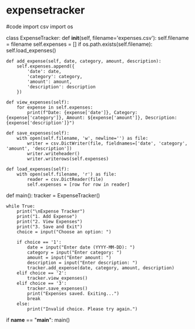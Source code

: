 # expensetracker
#code
import csv
import os

class ExpenseTracker:
    def __init__(self, filename='expenses.csv'):
        self.filename = filename
        self.expenses = []
        if os.path.exists(self.filename):
            self.load_expenses()

    def add_expense(self, date, category, amount, description):
        self.expenses.append({
            'date': date,
            'category': category,
            'amount': amount,
            'description': description
        })

    def view_expenses(self):
        for expense in self.expenses:
            print(f"Date: {expense['date']}, Category: {expense['category']}, Amount: ${expense['amount']}, Description: {expense['description']}")

    def save_expenses(self):
        with open(self.filename, 'w', newline='') as file:
            writer = csv.DictWriter(file, fieldnames=['date', 'category', 'amount', 'description'])
            writer.writeheader()
            writer.writerows(self.expenses)

    def load_expenses(self):
        with open(self.filename, 'r') as file:
            reader = csv.DictReader(file)
            self.expenses = [row for row in reader]

def main():
    tracker = ExpenseTracker()

    while True:
        print("\nExpense Tracker")
        print("1. Add Expense")
        print("2. View Expenses")
        print("3. Save and Exit")
        choice = input("Choose an option: ")

        if choice == '1':
            date = input("Enter date (YYYY-MM-DD): ")
            category = input("Enter category: ")
            amount = input("Enter amount: ")
            description = input("Enter description: ")
            tracker.add_expense(date, category, amount, description)
        elif choice == '2':
            tracker.view_expenses()
        elif choice == '3':
            tracker.save_expenses()
            print("Expenses saved. Exiting...")
            break
        else:
            print("Invalid choice. Please try again.")

if __name__ == "__main__":
    main()
